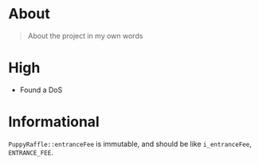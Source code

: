 # About

> About the project in my own words

# High

- Found a DoS

# Informational

`PuppyRaffle::entranceFee` is immutable, and should be like `i_entranceFee`, `ENTRANCE_FEE`.